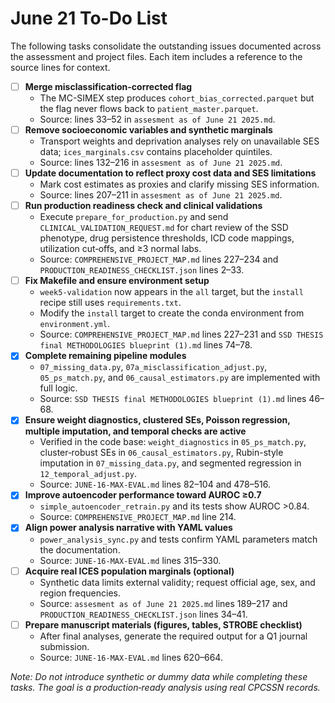 # June 21 To-Do List

The following tasks consolidate the outstanding issues documented across the assessment and project files. Each item includes a reference to the source lines for context.

- [ ] **Merge misclassification-corrected flag**
  - The MC-SIMEX step produces `cohort_bias_corrected.parquet` but the flag never flows back to `patient_master.parquet`.
  - Source: lines 33–52 in `assesment as of June 21 2025.md`.
- [ ] **Remove socioeconomic variables and synthetic marginals**
  - Transport weights and deprivation analyses rely on unavailable SES data; `ices_marginals.csv` contains placeholder quintiles.
  - Source: lines 132–216 in `assesment as of June 21 2025.md`.
- [ ] **Update documentation to reflect proxy cost data and SES limitations**
  - Mark cost estimates as proxies and clarify missing SES information.
  - Source: lines 207–211 in `assesment as of June 21 2025.md`.
- [ ] **Run production readiness check and clinical validations**
  - Execute `prepare_for_production.py` and send `CLINICAL_VALIDATION_REQUEST.md` for chart review of the SSD phenotype, drug persistence thresholds, ICD code mappings, utilization cut‑offs, and ≥3 normal labs.
  - Source: `COMPREHENSIVE_PROJECT_MAP.md` lines 227–234 and `PRODUCTION_READINESS_CHECKLIST.json` lines 2–33.
- [ ] **Fix Makefile and ensure environment setup**
  - `week5-validation` now appears in the `all` target, but the `install` recipe still uses `requirements.txt`.
  - Modify the `install` target to create the conda environment from `environment.yml`.
  - Source: `COMPREHENSIVE_PROJECT_MAP.md` lines 227–231 and `SSD THESIS final METHODOLOGIES blueprint (1).md` lines 74–78.
- [x] **Complete remaining pipeline modules**
  - `07_missing_data.py`, `07a_misclassification_adjust.py`, `05_ps_match.py`, and `06_causal_estimators.py` are implemented with full logic.
  - Source: `SSD THESIS final METHODOLOGIES blueprint (1).md` lines 46–68.
- [x] **Ensure weight diagnostics, clustered SEs, Poisson regression, multiple imputation, and temporal checks are active**
  - Verified in the code base: `weight_diagnostics` in `05_ps_match.py`, cluster‑robust SEs in `06_causal_estimators.py`, Rubin-style imputation in `07_missing_data.py`, and segmented regression in `12_temporal_adjust.py`.
  - Source: `JUNE-16-MAX-EVAL.md` lines 82–104 and 478–516.
- [x] **Improve autoencoder performance toward AUROC ≥0.7**
  - `simple_autoencoder_retrain.py` and its tests show AUROC >0.84.
  - Source: `COMPREHENSIVE_PROJECT_MAP.md` line 214.
- [x] **Align power analysis narrative with YAML values**
  - `power_analysis_sync.py` and tests confirm YAML parameters match the documentation.
  - Source: `JUNE-16-MAX-EVAL.md` lines 315–330.
- [ ] **Acquire real ICES population marginals (optional)**
  - Synthetic data limits external validity; request official age, sex, and region frequencies.
  - Source: `assesment as of June 21 2025.md` lines 189–217 and `PRODUCTION_READINESS_CHECKLIST.json` lines 34–41.
- [ ] **Prepare manuscript materials (figures, tables, STROBE checklist)**
  - After final analyses, generate the required output for a Q1 journal submission.
  - Source: `JUNE-16-MAX-EVAL.md` lines 620–664.

*Note: Do not introduce synthetic or dummy data while completing these tasks. The goal is a production‑ready analysis using real CPCSSN records.*
